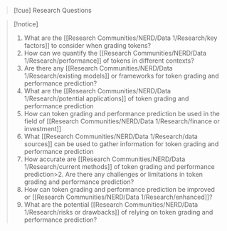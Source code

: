 >[!cue] Research Questions

>[!notice]
>1. What are the [[Research Communities/NERD/Data 1/Research/key factors]] to consider when grading tokens?
>2. How can we quantify the [[Research Communities/NERD/Data 1/Research/performance]] of tokens in different contexts?
>3. Are there any [[Research Communities/NERD/Data 1/Research/existing models]] or frameworks for token grading and performance prediction?
>4. What are the [[Research Communities/NERD/Data 1/Research/potential applications]] of token grading and performance prediction
>5. How can token grading and performance prediction be used in the field of [[Research Communities/NERD/Data 1/Research/finance or investment]]
>6. What [[Research Communities/NERD/Data 1/Research/data sources]] can be used to gather information for token grading and performance prediction
>1. How accurate are [[Research Communities/NERD/Data 1/Research/current methods]] of token grading and performance prediction>2. Are there any challenges or limitations in token grading and performance prediction?
>2. How can token grading and performance prediction be improved or [[Research Communities/NERD/Data 1/Research/enhanced]]?
>3. What are the potential [[Research Communities/NERD/Data 1/Research/risks or drawbacks]] of relying on token grading and performance prediction?


